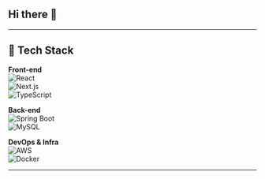 ## Hi there 👋

---

## 🔧 Tech Stack

**Front-end**  
![React](https://img.shields.io/badge/React-61DAFB?style=flat&logo=react&logoColor=black)  
![Next.js](https://img.shields.io/badge/Next.js-000000?style=flat&logo=next.js&logoColor=white)  
![TypeScript](https://img.shields.io/badge/TypeScript-3178C6?style=flat&logo=typescript&logoColor=white)

**Back-end**  
![Spring Boot](https://img.shields.io/badge/Spring%20Boot-6DB33F?style=flat&logo=spring-boot&logoColor=white)  
![MySQL](https://img.shields.io/badge/MySQL-4479A1?style=flat&logo=mysql&logoColor=white)

**DevOps & Infra**  
![AWS](https://img.shields.io/badge/AWS-232F3E?style=flat&logo=amazon-aws&logoColor=white)  
![Docker](https://img.shields.io/badge/Docker-2496ED?style=flat&logo=docker&logoColor=white)

---

<!--
**julsukim/julsukim** is a ✨ _special_ ✨ repository because its `README.md` (this file) appears on your GitHub profile.

Here are some ideas to get you started:

- 🔭 I’m currently working on ...
- 🌱 I’m currently learning ...
- 👯 I’m looking to collaborate on ...
- 🤔 I’m looking for help with ...
- 💬 Ask me about ...
- 📫 How to reach me: ...
- 😄 Pronouns: ...
- ⚡ Fun fact: ...
-->
